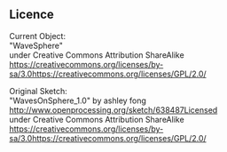 ## Licence
Current Object:<br/>
"WaveSphere"<br/>
 under Creative Commons Attribution ShareAlike<br/>
 https://creativecommons.org/licenses/by-sa/3.0https://creativecommons.org/licenses/GPL/2.0/
 
Original Sketch:<br/>
"WavesOnSphere_1.0" by ashley fong<br/>
http://www.openprocessing.org/sketch/638487Licensed<br/>
 under Creative Commons Attribution ShareAlike<br/>
 https://creativecommons.org/licenses/by-sa/3.0https://creativecommons.org/licenses/GPL/2.0/<br/>